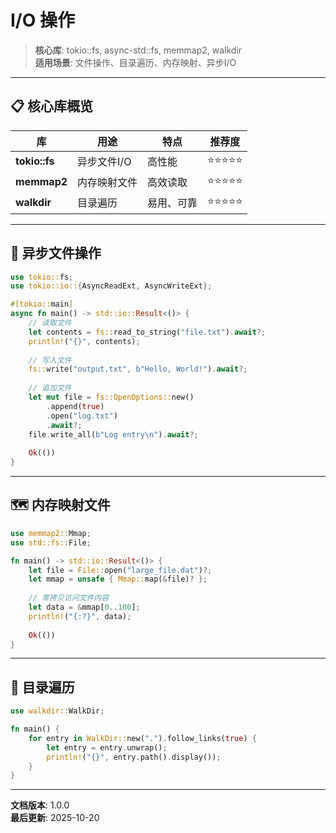 # I/O 操作

> **核心库**: tokio::fs, async-std::fs, memmap2, walkdir  
> **适用场景**: 文件操作、目录遍历、内存映射、异步I/O

---

## 📋 核心库概览

| 库 | 用途 | 特点 | 推荐度 |
|-----|------|------|--------|
| **tokio::fs** | 异步文件I/O | 高性能 | ⭐⭐⭐⭐⭐ |
| **memmap2** | 内存映射文件 | 高效读取 | ⭐⭐⭐⭐⭐ |
| **walkdir** | 目录遍历 | 易用、可靠 | ⭐⭐⭐⭐⭐ |

---

## 📁 异步文件操作

```rust
use tokio::fs;
use tokio::io::{AsyncReadExt, AsyncWriteExt};

#[tokio::main]
async fn main() -> std::io::Result<()> {
    // 读取文件
    let contents = fs::read_to_string("file.txt").await?;
    println!("{}", contents);
    
    // 写入文件
    fs::write("output.txt", b"Hello, World!").await?;
    
    // 追加文件
    let mut file = fs::OpenOptions::new()
        .append(true)
        .open("log.txt")
        .await?;
    file.write_all(b"Log entry\n").await?;
    
    Ok(())
}
```

---

## 🗺️ 内存映射文件

```rust
use memmap2::Mmap;
use std::fs::File;

fn main() -> std::io::Result<()> {
    let file = File::open("large_file.dat")?;
    let mmap = unsafe { Mmap::map(&file)? };
    
    // 零拷贝访问文件内容
    let data = &mmap[0..100];
    println!("{:?}", data);
    
    Ok(())
}
```

---

## 🚶 目录遍历

```rust
use walkdir::WalkDir;

fn main() {
    for entry in WalkDir::new(".").follow_links(true) {
        let entry = entry.unwrap();
        println!("{}", entry.path().display());
    }
}
```

---

**文档版本**: 1.0.0  
**最后更新**: 2025-10-20
